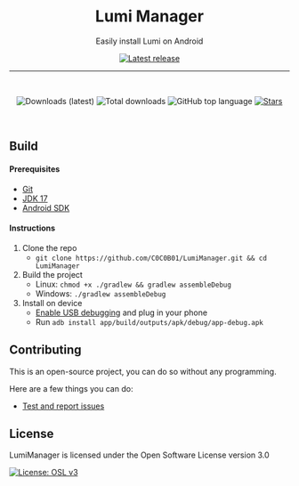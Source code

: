<div align="center">
  
  # Lumi Manager

  Easily install Lumi on Android

  [![Latest release](https://img.shields.io/github/v/release/C0C0B01/LumiManager?color=3AB8BA&display_name=release&label=Latest&style=for-the-badge)](https://github.com/C0C0B01/LumiManager/releases/latest)
  
  ---

  <br>
  
  ![Downloads (latest)](https://img.shields.io/github/downloads/C0C0B01/LumiManager/latest/total?style=for-the-badge&logo=github&label=Downloads%20(Latest)&color=blue)
  ![Total downloads](https://img.shields.io/github/downloads/C0C0B01/LumiManager/total?style=for-the-badge&logo=github&label=Downloads%20(Total)&color=blue)
  ![GitHub top language](https://img.shields.io/github/languages/top/C0C0B01/LumiManager?style=for-the-badge)
    [![Stars](https://img.shields.io/github/stars/C0C0B01/LumiManager?logo=github&style=for-the-badge)](https://github.com/C0C0B01/LumiManager/stargazers)

  <br>
  
</div>

Build
---

#### Prerequisites
  - [Git](https://git-scm.com/downloads)
  - [JDK 17](https://www.oracle.com/java/technologies/javase/jdk11-archive-downloads.html)
  - [Android SDK](https://developer.android.com/studio)

#### Instructions

1. Clone the repo
    - `git clone https://github.com/C0C0B01/LumiManager.git && cd LumiManager`
2. Build the project
    - Linux: `chmod +x ./gradlew && gradlew assembleDebug`
    - Windows: `./gradlew assembleDebug`
3. Install on device
    - [Enable USB debugging](https://developer.android.com/studio/debug/dev-options) and plug in your phone
    - Run `adb install app/build/outputs/apk/debug/app-debug.apk`

## Contributing

This is an open-source project, you can do so without any programming.

Here are a few things you can do:

- [Test and report issues](https://github.com/C0C0B01/LumiManager/issues/new/choose)
    
License
---
LumiManager is licensed under the Open Software License version 3.0

[![License: OSL v3](https://img.shields.io/badge/License-OSL%20v3-blue.svg?style=for-the-badge)](https://github.com/C0C0B01/LumiManager/blob/main/LICENSE)
